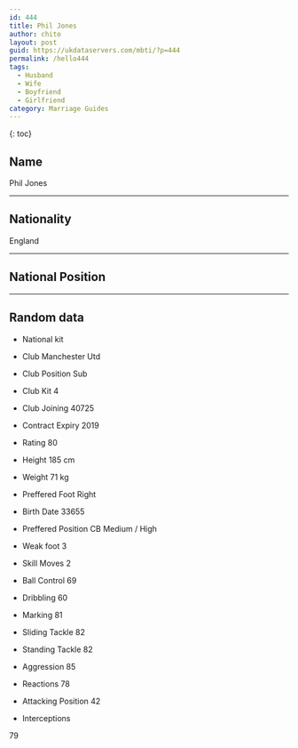 ```yaml
---
id: 444
title: Phil Jones
author: chito
layout: post
guid: https://ukdataservers.com/mbti/?p=444
permalink: /hello444
tags:
  - Husband
  - Wife
  - Boyfriend
  - Girlfriend
category: Marriage Guides
---
```



{: toc}

## Name  
Phil Jones 

* * *

## Nationality  
England 

* * *

## National Position 

* * *

## Random data 

  * National kit 
  * Club 
Manchester Utd 

  * Club Position 
Sub 

  * Club Kit 
4 

  * Club Joining 
40725 

  * Contract Expiry 
2019 

  * Rating 
80 

  * Height 
185 cm 

  * Weight 
71 kg 

  * Preffered Foot 
Right 

  * Birth Date 
33655 

  * Preffered Position 
CB Medium / High 

  * Weak foot 
3 

  * Skill Moves 
2 

  * Ball Control 
69 

  * Dribbling 
60 

  * Marking 
81 

  * Sliding Tackle 
82 

  * Standing Tackle 
82 

  * Aggression 
85 

  * Reactions 
78 

  * Attacking Position 
42 

  * Interceptions 

79